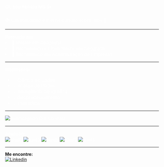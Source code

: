 <span style="color: white;font-size:15px"> 
<b> Oi, sou Renato MS 👍 </b>
<br>
<br>
📚 Um estudioso e eterno curioso sobre tudo 🚀 <br>

<hr>
<b> Formado em: </b>
<li>🏅 Mestre em Geografia </li>
<li>🏅 Bacharelado e Licenciatura em Geografia </li>
<li>🏅 Bacharelado em Administração de Empresas </li>
</ul>

<hr>
<b> Interesses: </b>
<ul>
<li>💡 Ciência de Dados </li>
<li>💡 Análise de Dados </li>
<li>💡 Inteligência Geográfica </li> 
<li>💡 Geoprocessamento </li>
<li>💡 Estatística </li>
</ul><hr>

![Renmorgado GitHub stats](https://github-readme-stats.vercel.app/api?username=renmorgado&show_icons=true&theme=tokyonight)

<hr>
<b> Atuação: </b>
<div style="display: inline_block">
<img align="center" alt="html5" src="https://img.shields.io/badge/Python-3776AB?style=for-the-badge&logo=python&logoColor=white"/>
<img align="center" alt="html5" src="https://img.shields.io/badge/R-276DC3?style=for-the-badge&logo=r&logoColor=white"/>
<img align="center" alt="html5" src="https://img.shields.io/badge/Microsoft_SQL_Server-CC2927?style=for-the-badge&logo=microsoft-sql-server&logoColor=white"/>
<img align="center" alt="html5" src="https://img.shields.io/badge/PostgreSQL-316192?style=for-the-badge&logo=postgresql&logoColor=white"/>
<img align="center" alt="html5" src="https://img.shields.io/badge/Notion-000000?style=for-the-badge&logo=notion&logoColor=white"/>
</div>
</span>
<hr>

<b> Me encontre: </b>
<br>
[![Linkedin](https://img.shields.io/badge/LinkedIn-0077B5?style=for-the-badge&logo=linkedin&logoColor=white)](https://www.linkedin.com/in/renato-morgado-soares-b8a66a41/)
